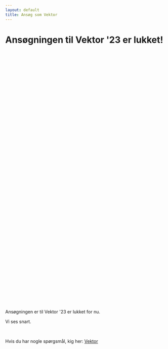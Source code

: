 ```yaml
---
layout: default
title: Ansøg som Vektor
---
```

<h1 id="titel">Ansøgningen til Vektor '23 er lukket! </h1>

<div id="poster-image" style="margin: auto; width: 530px; height: 800px; background-image: url('/static/img/ansognuSommerDa23.png');">
</div>

<p id ="n">Ansøgningen er til Vektor '23 er lukket for nu. </p>
<p id ="nn">Vi ses snart.</p>
<br />


Hvis du har nogle spørgsmål, kig her: <a href="/vektor">Vektor</a>

<script>

  function showVectorApplication() {
    var div = document.getElementById("n")
    var n = document.getElementById("nn")
    var titel = document.getElementById("titel")
    titel.innerHTML = "Ansøgningen til Vektor '24 er åben!"
    n.remove()
    div.innerHTML = '<br / ><a style="text-align: center;"href="https://forms.gle/LpwLmtV32kJUd5sL9"><button class="applyBtn">Ansøg nu!</button></a><br />'
  }

  var deadline = new Date("February 11, 2024 00:00:01");
  if (deadline > new Date) {
    showVectorApplication()
  }
    
</script>